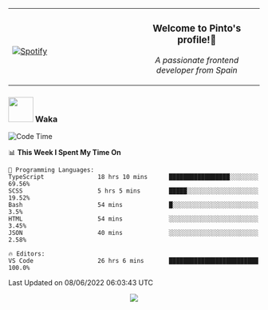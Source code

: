 <table width="100%" align="center"> 
  <tr>
  <td width="50%">
      
&nbsp; <br> [![Spotify](https://novatorem-zeta-rust.vercel.app/api/spotify)](https://open.spotify.com/user/novatorem-zeta-rust)

  </td>
  <td width="50%">
    <h3 align="center">Welcome to Pinto's profile!👋</h3>
    <p align="center"><em>A passionate frontend developer from Spain</em></p>
  </td>
  </table>

### <img src="https://media.giphy.com/media/VgCDAzcKvsR6OM0uWg/giphy.gif" width="50"> Waka

  <!--START_SECTION:waka-->
![Code Time](http://img.shields.io/badge/Code%20Time-489%20hrs%2012%20mins-blue)

📊 **This Week I Spent My Time On** 

```text
💬 Programming Languages: 
TypeScript               18 hrs 10 mins      █████████████████░░░░░░░░   69.56% 
SCSS                     5 hrs 5 mins        █████░░░░░░░░░░░░░░░░░░░░   19.52% 
Bash                     54 mins             █░░░░░░░░░░░░░░░░░░░░░░░░   3.5% 
HTML                     54 mins             ░░░░░░░░░░░░░░░░░░░░░░░░░   3.45% 
JSON                     40 mins             ░░░░░░░░░░░░░░░░░░░░░░░░░   2.58%

🔥 Editors: 
VS Code                  26 hrs 6 mins       █████████████████████████   100.0%

```


 Last Updated on 08/06/2022 06:03:43 UTC
<!--END_SECTION:waka-->

<div align="center">
<img src="https://github-readme-stats-gilt-tau.vercel.app/api/top-langs/?username=pinto-hub&layout=compact&theme=dracula" />
</div>
